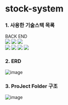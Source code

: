 # stock-system

### 1. 사용한 기술스택 목록<br/>
BACK END<br/>
<img src="https://img.shields.io/badge/java-007396?style=for-the-badge&logo=Java&logoColor=white">
<img src="https://img.shields.io/badge/Spring Boot-6DB33F?style=for-the-badge&logo=Spring Boot&logoColor=white">
<img src="https://img.shields.io/badge/JPA-6DB33F?style=for-the-badge&logo=JPA&logoColor=white">  
<img src="https://img.shields.io/badge/Swagger-007396?style=for-the-badge&logo=Swagger&logoColor=white">
<img src="https://img.shields.io/badge/Hateoas-4479A1?style=for-the-badge&logo=Hateoas&logoColor=white">
<img src="https://img.shields.io/badge/Spring Validation-6DB33F?style=for-the-badge&logo=Spring Validation&logoColor=white">
<img src="https://img.shields.io/badge/H2-6DB33F?style=for-the-badge&logo=H2&logoColor=white">  

### 2. ERD<br/>
![image](https://user-images.githubusercontent.com/31757314/178143398-e20a6208-5d3b-4bf3-b753-cde0db252631.png)

### 3. ProJect Folder 구조<br/>
![image](https://user-images.githubusercontent.com/31757314/178143417-c1c9fb71-b671-4ef6-bb7d-dbe199c9ee99.png)


